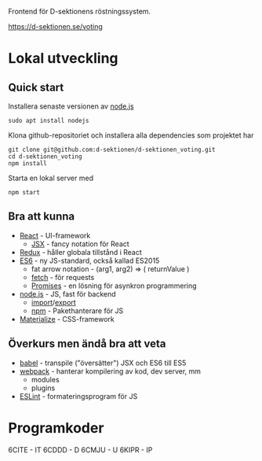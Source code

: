 Frontend för D-sektionens röstningssystem.

https://d-sektionen.se/voting

# Lokal utveckling

## Quick start
Installera senaste versionen av [node.js](https://nodejs.org/en/)

```
sudo apt install nodejs
```

Klona github-repositoriet och installera alla dependencies som projektet har
```
git clone git@github.com:d-sektionen/d-sektionen_voting.git
cd d-sektionen_voting
npm install
```
Starta en lokal server med
```
npm start
```

## Bra att kunna
- [React](https://reactjs.org/docs/hello-world.html) - UI-framework
  - [JSX](https://reactjs.org/docs/introducing-jsx.html) - fancy notation för React
- [Redux](https://redux.js.org/docs/introduction/Motivation.html) - håller globala tillstånd i React
- [ES6](http://es6-features.org/#Constants) - ny JS-standard, också kallad ES2015
  - fat arrow notation - (arg1, arg2) => ( returnValue )
  - [fetch](https://developer.mozilla.org/en-US/docs/Web/API/Fetch_API/Using_Fetch) - för requests 
  - [Promises](https://developer.mozilla.org/en-US/docs/Web/JavaScript/Guide/Using_promises) - en lösning för asynkron programmering
- [node.js](https://nodejs.org/en/about/) - JS, fast för backend
  - [import](https://developer.mozilla.org/en-US/docs/Web/JavaScript/Reference/Statements/import)/[export](https://developer.mozilla.org/en-US/docs/Web/JavaScript/Reference/Statements/export)
  - [npm](https://docs.npmjs.com/getting-started/what-is-npm) - Pakethanterare för JS
- [Materialize](http://next.materializecss.com/about.html) - CSS-framework 

## Överkurs men ändå bra att veta
- [babel](https://babeljs.io/) - transpile ("översätter") JSX och ES6 till ES5
- [webpack](https://webpack.js.org/concepts/) - hanterar kompilering av kod, dev server, mm
  - modules
  - plugins
- [ESLint](https://eslint.org/) - formateringsprogram för JS

# Programkoder
6CITE - IT
6CDDD - D
6CMJU - U
6KIPR - IP